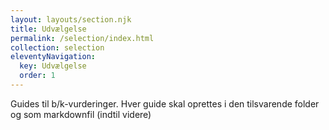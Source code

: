 ```yaml
---
layout: layouts/section.njk
title: Udvælgelse
permalink: /selection/index.html
collection: selection
eleventyNavigation:
  key: Udvælgelse
  order: 1
---
```


Guides til b/k-vurderinger. Hver guide skal oprettes i den tilsvarende folder og som markdownfil (indtil videre)

